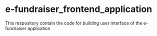 # e-fundraiser_frontend_application
This respository contain the code for building user interface of the e-fundraiser application
